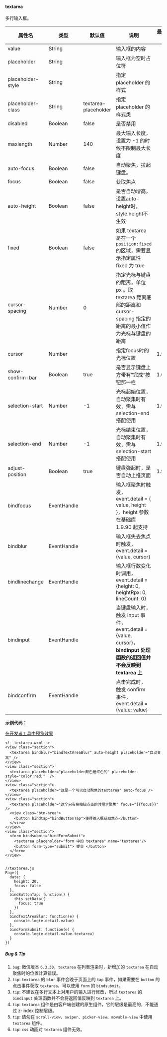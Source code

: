 <!-- https://developers.weixin.qq.com/miniprogram/dev/component/textarea.html -->

#### textarea

多行输入框。

  属性名              |  类型          |  默认值                 |  说明                                                                                         |  最低版本 
----------------------|----------------|-------------------------|-----------------------------------------------------------------------------------------------|-----------
  value               |  String        |                         |  输入框的内容                                                                                 |           
  placeholder         |  String        |                         |  输入框为空时占位符                                                                           |           
  placeholder-style   |  String        |                         |  指定 placeholder 的样式                                                                      |           
  placeholder-class   |  String        |  textarea-placeholder   |  指定 placeholder 的样式类                                                                    |           
  disabled            |  Boolean       |  false                  |  是否禁用                                                                                     |           
  maxlength           |  Number        |  140                    |  最大输入长度，设置为 -1 的时候不限制最大长度                                                 |           
  auto-focus          |  Boolean       |  false                  |  自动聚焦，拉起键盘。                                                                         |           
  focus               |  Boolean       |  false                  |  获取焦点                                                                                     |           
  auto-height         |  Boolean       |  false                  |  是否自动增高，设置auto-height时，style.height不生效                                          |           
  fixed               |  Boolean       |  false                  |  如果 textarea 是在一个 `position:fixed` 的区域，需要显示指定属性 fixed 为 true               |           
  cursor-spacing      |  Number        |  0                      |指定光标与键盘的距离，单位 px 。取 textarea 距离底部的距离和 cursor-spacing 指定的距离的最小值作为光标与键盘的距离|           
  cursor              |  Number        |                         |  指定focus时的光标位置                                                                        |  1.5.0    
  show-confirm-bar    |  Boolean       |  true                   |  是否显示键盘上方带有”完成“按钮那一栏                                                         |  1.6.0    
  selection-start     |  Number        |  -1                     |  光标起始位置，自动聚集时有效，需与selection-end搭配使用                                      |  1.9.0    
  selection-end       |  Number        |  -1                     |  光标结束位置，自动聚集时有效，需与selection-start搭配使用                                    |  1.9.0    
  adjust-position     |  Boolean       |  true                   |  键盘弹起时，是否自动上推页面                                                                 |  1.9.90   
  bindfocus           |  EventHandle   |                         |  输入框聚焦时触发，event.detail = { value, height }，height 参数在基础库 1.9.90 起支持        |           
  bindblur            |  EventHandle   |                         |  输入框失去焦点时触发，event.detail = {value, cursor}                                         |           
  bindlinechange      |  EventHandle   |                         |  输入框行数变化时调用，event.detail = {height: 0, heightRpx: 0, lineCount: 0}                 |           
  bindinput           |  EventHandle   |                         |当键盘输入时，触发 input 事件，event.detail = {value, cursor}， **bindinput 处理函数的返回值并不会反映到 textarea 上**|           
  bindconfirm         |  EventHandle   |                         |  点击完成时， 触发 confirm 事件，event.detail = {value: value}                                |           

**示例代码：**

[在开发者工具中预览效果](wechatide://minicode/QAwRn6m86tYu)

    <!--textarea.wxml-->
    <view class="section">
      <textarea bindblur="bindTextAreaBlur" auto-height placeholder="自动变高" />
    </view>
    <view class="section">
      <textarea placeholder="placeholder颜色是红色的" placeholder-style="color:red;"  />
    </view>
    <view class="section">
      <textarea placeholder="这是一个可以自动聚焦的textarea" auto-focus />
    </view>
    <view class="section">
      <textarea placeholder="这个只有在按钮点击的时候才聚焦" focus="{{focus}}" />
      <view class="btn-area">
        <button bindtap="bindButtonTap">使得输入框获取焦点</button>
      </view>
    </view>
    <view class="section">
      <form bindsubmit="bindFormSubmit">
        <textarea placeholder="form 中的 textarea" name="textarea"/>
        <button form-type="submit"> 提交 </button>
      </form>
    </view>
    

    //textarea.js
    Page({
      data: {
        height: 20,
        focus: false
      },
      bindButtonTap: function() {
        this.setData({
          focus: true
        })
      },
      bindTextAreaBlur: function(e) {
        console.log(e.detail.value)
      },
      bindFormSubmit: function(e) {
        console.log(e.detail.value.textarea)
      }
    })
    

##### Bug & Tip

1.  `bug`: 微信版本 `6.3.30`，`textarea` 在列表渲染时，新增加的 `textarea` 在自动聚焦时的位置计算错误。
2.  `tip`: `textarea` 的 `blur` 事件会晚于页面上的 `tap` 事件，如果需要在 `button` 的点击事件获取 `textarea`，可以使用 `form` 的 `bindsubmit`。
3.  `tip`: 不建议在多行文本上对用户的输入进行修改，所以 `textarea` 的 `bindinput` 处理函数并不会将返回值反映到 `textarea` 上。
4.  `tip`: `textarea` 组件是由客户端创建的原生组件，它的层级是最高的，不能通过 z-index 控制层级。
5.  `tip`: 请勿在 `scroll-view`、`swiper`、`picker-view`、`movable-view` 中使用 `textarea` 组件。
6.  `tip`: `css` 动画对 `textarea` 组件无效。
